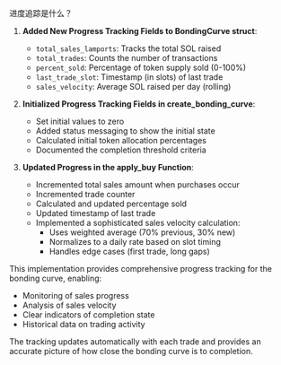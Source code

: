 进度追踪是什么？ 


1. **Added New Progress Tracking Fields to BondingCurve struct**:
   - `total_sales_lamports`: Tracks the total SOL raised
   - `total_trades`: Counts the number of transactions
   - `percent_sold`: Percentage of token supply sold (0-100%)
   - `last_trade_slot`: Timestamp (in slots) of last trade
   - `sales_velocity`: Average SOL raised per day (rolling)

2. **Initialized Progress Tracking Fields in create_bonding_curve**:
   - Set initial values to zero
   - Added status messaging to show the initial state
   - Calculated initial token allocation percentages
   - Documented the completion threshold criteria

3. **Updated Progress in the apply_buy Function**:
   - Incremented total sales amount when purchases occur
   - Incremented trade counter
   - Calculated and updated percentage sold
   - Updated timestamp of last trade
   - Implemented a sophisticated sales velocity calculation:
     - Uses weighted average (70% previous, 30% new)
     - Normalizes to a daily rate based on slot timing
     - Handles edge cases (first trade, long gaps)

This implementation provides comprehensive progress tracking for the bonding curve, enabling:
- Monitoring of sales progress
- Analysis of sales velocity
- Clear indicators of completion state
- Historical data on trading activity

The tracking updates automatically with each trade and provides an accurate picture of how close the bonding curve is to completion.